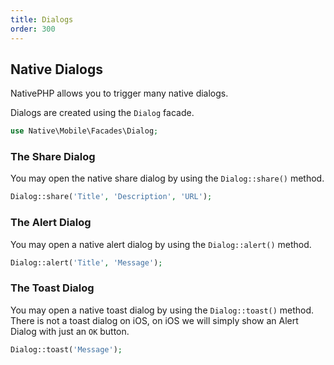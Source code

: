 ```yaml
---
title: Dialogs
order: 300
---
```


## Native Dialogs

NativePHP allows you to trigger many native dialogs.

Dialogs are created using the `Dialog` facade.

```php
use Native\Mobile\Facades\Dialog;
```

### The Share Dialog

You may open the native share dialog by using the `Dialog::share()` method.

```php
Dialog::share('Title', 'Description', 'URL');
```

### The Alert Dialog

You may open a native alert dialog by using the `Dialog::alert()` method.

```php
Dialog::alert('Title', 'Message');
```

### The Toast Dialog

You may open a native toast dialog by using the `Dialog::toast()` method. There is not a toast dialog on iOS, 
on iOS we will simply show an Alert Dialog with just an `OK` button.

```php
Dialog::toast('Message');
```
